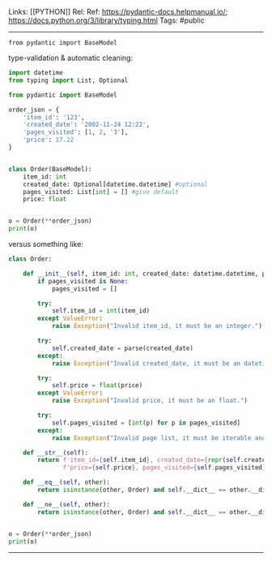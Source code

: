 Links: [[PYTHON]]
Rel: 
Ref: https://pydantic-docs.helpmanual.io/; https://docs.python.org/3/library/typing.html
Tags: #public 

--- 
```from pydantic import BaseModel```

type-validation & automatic cleaning: 
```py
import datetime
from typing import List, Optional

from pydantic import BaseModel

order_json = {
    'item_id': '123',
    'created_date': '2002-11-24 12:22',
    'pages_visited': [1, 2, '3'],
    'price': 17.22
}


class Order(BaseModel):
    item_id: int
    created_date: Optional[datetime.datetime] #optional 
    pages_visited: List[int] = [] #give default
    price: float


o = Order(**order_json)
print(o)
```

versus something like:
```py
class Order:

    def __init__(self, item_id: int, created_date: datetime.datetime, price: float, pages_visited=None):
        if pages_visited is None:
            pages_visited = []

        try:
            self.item_id = int(item_id)
        except ValueError:
            raise Exception("Invalid item_id, it must be an integer.")

        try:
            self.created_date = parse(created_date)
        except:
            raise Exception("Invalid created_date, it must be an datetime.")

        try:
            self.price = float(price)
        except ValueError:
            raise Exception("Invalid price, it must be an float.")

        try:
            self.pages_visited = [int(p) for p in pages_visited]
        except:
            raise Exception("Invalid page list, it must be iterable and contain only integers.")

    def __str__(self):
        return f'item_id={self.item_id}, created_date={repr(self.created_date)}, ' \
               f'price={self.price}, pages_visited={self.pages_visited}'

    def __eq__(self, other):
        return isinstance(other, Order) and self.__dict__ == other.__dict__

    def __ne__(self, other):
        return isinstance(other, Order) and self.__dict__ == other.__dict__


o = Order(**order_json)
print(o)

```
--- 
